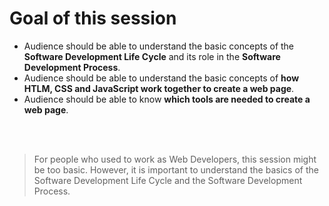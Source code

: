 ---
---

# Goal of this session

- Audience should be able to understand the basic concepts of the **Software Development Life Cycle** and its role in the **Software Development Process**.
- Audience should be able to understand the basic concepts of **how HTLM, CSS and JavaScript work together to create a web page**.
- Audience should be able to know **which tools are needed to create a web page**.

<br />
<br />

> For people who used to work as Web Developers, this session might be too basic. However, it is important to understand the basics of the Software Development Life Cycle and the Software Development Process.
